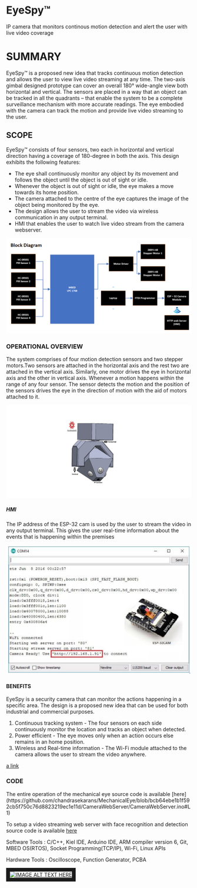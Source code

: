 # EyeSpy™
IP camera that monitors continous motion detection and alert the user with live video coverage

<h1>SUMMARY</h1>
EyeSpy™ is a proposed new idea that tracks continuous motion detection and allows the user to view live video streaming at any time. The two-axis gimbal designed prototype can cover an overall 180° wide-angle view both horizontal and vertical. The sensors are placed in a way that an object can be tracked in all the quadrants – that enable the system to be a complete surveillance mechanism with more accurate readings. The eye embodied with the camera can track the motion and provide live video streaming to the user.

<h2>SCOPE</h2>
EyeSpy™ consists of four sensors, two each in horizontal and vertical direction having a coverage of 180-degree in both the axis. This design exhibits the following features:
<ul>
<li>The eye shall continuously monitor any object by its movement and follows the object until the object is out of sight or idle.</li>
<li>Whenever the object is out of sight or idle, the eye makes a move towards its home position.</li>
<li>The camera attached to the centre of the eye captures the image of the object being monitored by the eye.</li>
<li>The design allows the user to stream the video via wireless communication in any output terminal.</li>
<li>HMI that enables the user to watch live video stream from the camera webserver.</li>
</ul>

![GitHub Logo](/block_diagram.png) 

<h3>OPERATIONAL OVERVIEW</h3>
<p>
The system comprises of four motion detection sensors and two stepper motors.Two sensors are attached in the horizontal axis and the rest two are attached in the vertical
axis. Similarly, one motor drives the eye in horizontal axis and the other in vertical axis. Whenever a motion happens within the range of any four sensor. The sensor detects the motion and the position of the sensors drives the eye in the direction of motion with the aid of motors attached to it.
</p>

![GitHub Logo](/CAD_DESIGN.jpg)

<h5>HMI</h5>
<p>The IP address of the ESP-32 cam is used by the user to stream the video in any output terminal. This gives the user real-time information about the events that is happening within the premises</p>

![GitHub Logo](/HMI.png)

<h4>BENEFITS</h4>
EyeSpy is a security camera that can monitor the actions happening in a specific area. The design is a proposed new idea that can be used for both industrial and commercial
purposes.
<ol>
<li>Continuous tracking system - 
The four sensors on each side continuously monitor the location and tracks an object when detected.</li>
<li>Power efficient - 
The eye moves only when an action occurs else remains in an home position.</li>
<li>Wireless and Real-time information - 
The Wi-Fi module attached to the camera allows the user to stream the video anywhere.</li>
</ol>

[a link](https://github.com/chandrasekarans/MechanicalEye/blob/9be13e6d6cf838ea48dd554bf19cd9a17931f546/source_code.c#L1)

<h3>CODE</h3>
The entire operation of the mechanical eye source code is available
[here](https://github.com/chandrasekarans/MechanicalEye/blob/bcb64ebe1b1f592cb5f750c76d8823219ec1e11d/CameraWebServer/CameraWebServer.ino#L1)

To setup a video streaming web server with face recognition and detection source code is available
[here](https://github.com/chandrasekarans/MechanicalEye/blob/bcb64ebe1b1f592cb5f750c76d8823219ec1e11d/CameraWebServer/CameraWebServer.ino#L1)

<p>Software Tools : C/C++, Kiel IDE, Arduino IDE, ARM compiler version 6, Git, MBED OS(RTOS), Socket Programming(TCP/IP), Wi-Fi, Linux APIs</p>
<p>Hardware Tools : Oscilloscope, Function Generator, PCBA</p>

<a href="http://www.youtube.com/watch?feature=player_embedded&v=YOUTUBE_VIDEO_ID_HERE
" target="_blank"><img src="http://img.youtube.com/vi/YOUTUBE_VIDEO_ID_HERE/0.jpg" 
alt="IMAGE ALT TEXT HERE" width="240" height="180" border="10" /></a>




